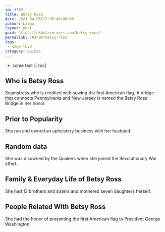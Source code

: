 ```yaml
---
id: 4709
title: Betsy Ross
date: 2021-04-06T17:36:46+00:00
author: Laima
layout: post
guid: https://ukdataservers.com/betsy-ross/
permalink: /04/06/betsy-ross
tags:
 - show love
category: Guides
---
```


* some text
{: toc}


## Who is Betsy Ross
                  
                  
                  
Seamstress who is credited with sewing the first American flag. A bridge that connects Pennsylvania and New Jersey is named the Betsy Ross Bridge in her honor.
                  
              
            
              
            
                
                
                
## Prior to Popularity
                  
                  
                  
She ran and owned an upholstery business with her husband.
                  
              
            
              
            
                
                
                
## Random data
                  
                  
                  
She was disowned by the Quakers when she joined the Revolutionary War effort.
                  
              
            
              
            
                
                
                
## Family & Everyday Life of Betsy Ross
                  
                  
                  
She had 13 brothers and sisters and mothered seven daughters herself.
                  
              
            
              
            
                
                
                
## People Related With Betsy Ross
                  
                  
                  
She had the honor of presenting the first American flag to President George Washington.
                  
              
            
              
            
                
              
            
              
              
            
            
              
            
          
          
          